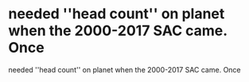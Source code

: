 # needed ''head count'' on planet when the 2000-2017 SAC came. Once

needed ''head count'' on planet when the 2000-2017 SAC came. Once